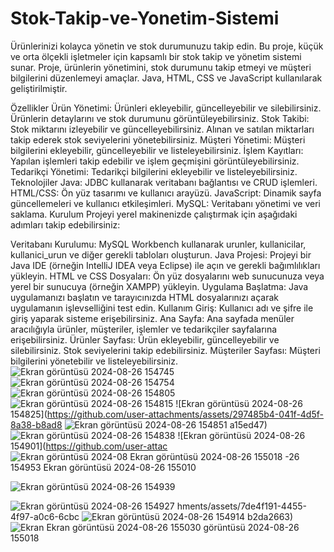# Stok-Takip-ve-Yonetim-Sistemi
 Ürünlerinizi kolayca yönetin ve stok durumunuzu takip edin.
 Bu proje, küçük ve orta ölçekli işletmeler için kapsamlı bir stok takip ve yönetim sistemi sunar. Proje, ürünlerin yönetimini, stok durumunu takip etmeyi ve müşteri bilgilerini düzenlemeyi amaçlar. Java, HTML, CSS ve JavaScript kullanılarak geliştirilmiştir.

Özellikler
Ürün Yönetimi: Ürünleri ekleyebilir, güncelleyebilir ve silebilirsiniz. Ürünlerin detaylarını ve stok durumunu görüntüleyebilirsiniz.
Stok Takibi: Stok miktarını izleyebilir ve güncelleyebilirsiniz. Alınan ve satılan miktarları takip ederek stok seviyelerini yönetebilirsiniz.
Müşteri Yönetimi: Müşteri bilgilerini ekleyebilir, güncelleyebilir ve listeleyebilirsiniz.
İşlem Kayıtları: Yapılan işlemleri takip edebilir ve işlem geçmişini görüntüleyebilirsiniz.
Tedarikçi Yönetimi: Tedarikçi bilgilerini ekleyebilir ve listeleyebilirsiniz.
Teknolojiler
Java: JDBC kullanarak veritabanı bağlantısı ve CRUD işlemleri.
HTML/CSS: Ön yüz tasarımı ve kullanıcı arayüzü.
JavaScript: Dinamik sayfa güncellemeleri ve kullanıcı etkileşimleri.
MySQL: Veritabanı yönetimi ve veri saklama.
Kurulum
Projeyi yerel makinenizde çalıştırmak için aşağıdaki adımları takip edebilirsiniz:

Veritabanı Kurulumu: MySQL Workbench kullanarak urunler, kullanicilar, kullanici_urun ve diğer gerekli tabloları oluşturun.
Java Projesi: Projeyi bir Java IDE (örneğin IntelliJ IDEA veya Eclipse) ile açın ve gerekli bağımlılıkları yükleyin.
HTML ve CSS Dosyaları: Ön yüz dosyalarını web sunucunuza veya yerel bir sunucuya (örneğin XAMPP) yükleyin.
Uygulama Başlatma: Java uygulamanızı başlatın ve tarayıcınızda HTML dosyalarınızı açarak uygulamanın işlevselliğini test edin.
Kullanım
Giriş: Kullanıcı adı ve şifre ile giriş yaparak sisteme erişebilirsiniz.
Ana Sayfa: Ana sayfada menüler aracılığıyla ürünler, müşteriler, işlemler ve tedarikçiler sayfalarına erişebilirsiniz.
Ürünler Sayfası: Ürün ekleyebilir, güncelleyebilir ve silebilirsiniz. Stok seviyelerini takip edebilirsiniz.
Müşteriler Sayfası: Müşteri bilgilerini yönetebilir ve listeleyebilirsiniz.
![Ekran görüntüsü 2024-08-26 154745](https://github.com/user-attachments/assets/3ac2368a-7189-4477-8321-0e0c70f2341f)
![Ekran görüntüsü 2024-08-26 154754](https://github.com/user-attachments/assets/ae16be6e-74df-4086-aada-857dcc8b1150)
![Ekran görüntüsü 2024-08-26 154805](https://github.com/user-attachments/assets/977c96dc-509f-4752-81af-41c8087831cb)
![Ekran görüntüsü 2024-08-26 154815](https://github.com/user-attachments/assets/fc11314a-1b06-4f00-ba9e-259006c36247)
![Ekran görüntüsü 2024-08-26 154825](https://github.com/user-attachments/assets/297485b4-041f-4d5f-8a38-b8ad8
![Ekran görüntüsü 2024-08-26 154851](https://github.com/user-attachments/assets/44d3260f-166e-4704-8eee-6582701bad90)
a15ed47)
![Ekran görüntüsü 2024-08-26 154838](https://github.com/user-attachments/assets/e848d181-c8c2-4242-87e0-ae669058a52d)
![Ekran görüntüsü 2024-08-26 154901](https://github.com/user-attac
![Ekran görüntüsü 2024-08
![Ekran görüntüsü 2024-08-26 155018](https://github.com/user-attachments/assets/b3b527f7-2d9d-42a7-92b6-a6d8ae7a3522)
-26 154953
![Ekran görüntüsü 2024-08-26 155010](https://github.com/user-attachments/assets/9a9d61c5-5bef-4e4b-8a21-86850f5a6be1)
](https://github.com/user-attachments/assets/b4b7ca26-5c34-435b-b14c-bba862f43e87)

![Ekran görüntüsü 2024-08-26 154939](https://github.com/user-attachments/assets/7551f734-c494-4579-8917-8a85882f95d9)

![Ekran görüntüsü 2024-08-26 154927](https://github.com/user-attachments/assets/487bf177-a947-45ba-b452-c0659c4b7192)
hments/assets/7de4f191-4455-4f97-a0c6-6cbc
![Ekran görüntüsü 2024-08-26 154914](https://github.com/user-attachments/assets/4fe9590c-f6b4-42f0-a532-59410c0823e5)
b2da2663)
![Ekran
![Ekran görüntüsü 2024-08-26 155030](https://github.com/user-attachments/assets/7346e416-525f-4774-964e-75b11017e1e7)
 görüntüsü 2024-08-26 155018](https://github.com/user-attachments/assets/64b7c1a4-0929-4c83-a581-1a28c5c5a138)
